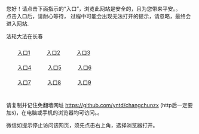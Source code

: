 您好！请点击下面指示的“入口”，浏览此网站是安全的，且为您带来平安。。 <br/>
点击入口后，请耐心等待， 过程中可能会出现无法打开的提示，请忽略，最终会进入网站. </br>

法轮大法在长春<br/>
<div style="padding:10px"><a style="margin:20px" target="_blank" href="https://d13q8do43ld3da.cloudfront.net/2Qpsp?lgrkeflt" id="ccLink1" rel="nofollow">入口1</a> <a target="_blank" style="margin:20px" href="https://d66htbpwypb9t.cloudfront.net/2Qpsp?ykwfang" id="ccLink2" rel="nofollow">入口2</a> <a style="margin:20px" target="_blank" href="https://d3oss3qdu0nslw.cloudfront.net/2Qpsp?tshqzoky" id="ccLink3" rel="nofollow">入口3</a></div>

<div style="padding:10px" ><a style="margin:20px" target="_blank" href="https://d13q8do43ld3da.cloudfront.net/2Qpsp?lgrkeflt" id="ccLink4" rel="nofollow">入口4</a> <a style="margin:20px" href="https://d66htbpwypb9t.cloudfront.net/2Qpsp?ykwfang" target="_blank" id="ccLink5" rel="nofollow">入口5</a> <a style="margin:20px" href="https://d3oss3qdu0nslw.cloudfront.net/2Qpsp?tshqzoky" target="_blank" id="ccLink6" rel="nofollow">入口6</a></div>

<div style="padding:10px"><a style="margin:20px" target="_blank" href="https://d13q8do43ld3da.cloudfront.net/2Qpsp?lgrkeflt" id="ccLink7" rel="nofollow">入口7</a> <a style="margin:20px" href="https://d66htbpwypb9t.cloudfront.net/2Qpsp?ykwfang" target="_blank" id="ccLink8" rel="nofollow">入口8</a> <a style="margin:20px" target="_blank" href="https://d3oss3qdu0nslw.cloudfront.net/2Qpsp?tshqzoky" id="ccLink9" rel="nofollow">入口9</a></div>

<br/>



请复制并记住免翻墙网址 https://github.com/yntd/changchunzx (http后一定要加s)，在电脑或手机的浏览器均可访问。。<br/>

微信如提示停止访问该网页，须先点击右上角，选择浏览器打开。

